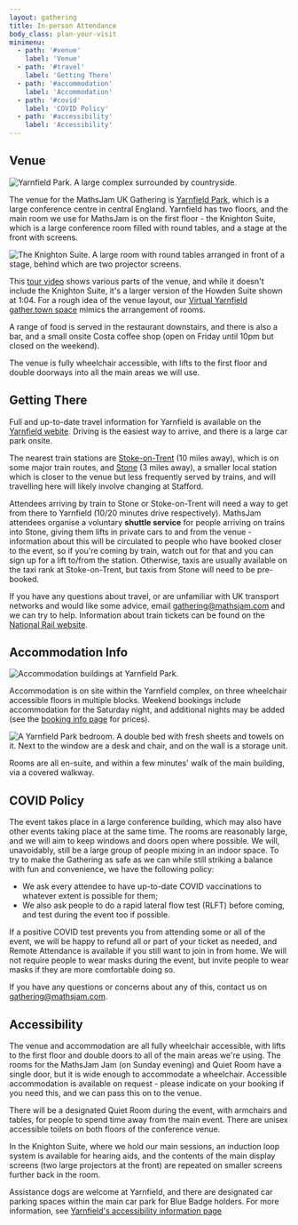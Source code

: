 ```yaml
---
layout: gathering
title: In-person Attendance
body_class: plan-your-visit
minimenu:
  - path: '#venue'
    label: 'Venue'
  - path: '#travel'
    label: 'Getting There'
  - path: '#accommodation'
    label: 'Accommodation'
  - path: '#covid'
    label: 'COVID Policy'
  - path: '#accessibility'
    label: 'Accessibility'
---
```


<h2 id="venue">Venue</h2>

![Yarnfield Park. A large complex surrounded by countryside.](../../images/yarnfield-park.jpeg)

The venue for the MathsJam UK Gathering is [Yarnfield Park](https://www.yarnfieldpark.com/), which is a large conference centre in central England. Yarnfield has two floors, and the main room we use for MathsJam is on the first floor - the Knighton Suite, which is a large conference room filled with round tables, and a stage at the front with screens.

![The Knighton Suite. A large room with round tables arranged in front of a stage, behind which are two projector screens.](../../images/knighton.jpeg)

This [tour video](https://www.youtube.com/watch?v=YQNhWZAWJqg&t=2s) shows various parts of the venue, and while it doesn't include the Knighton Suite, it's a larger version of the Howden Suite shown at 1:04. For a rough idea of the venue layout, our [Virtual Yarnfield gather.town space](https://app.gather.town/app/MTCdhLpepRbaogJV/virtual-yarnfield) mimics the arrangement of rooms.

A range of food is served in the restaurant downstairs, and there is also a bar, and a small onsite Costa coffee shop (open on Friday until 10pm but closed on the weekend).

The venue is fully wheelchair accessible, with lifts to the first floor and double doorways into all the main areas we will use.

<h2 id="travel">Getting There</h2>

Full and up-to-date travel information for Yarnfield is available on the [Yarnfield webite](https://www.yarnfieldpark.com/contact/location-and-travel). Driving is the easiest way to arrive, and there is a large car park onsite.

The nearest train stations are [Stoke-on-Trent](https://www.nationalrail.co.uk/stations/stoke-on-trent/) (10 miles away), which is on some major train routes, and [Stone](https://www.nationalrail.co.uk/stations/stone-staffs/) (3 miles away), a smaller local station which is closer to the venue but less frequently served by trains, and will travelling here will likely involve changing at Stafford. 

Attendees arriving by train to Stone or Stoke-on-Trent will need a way to get from there to Yarnfield (10/20 minutes drive respectively). MathsJam attendees organise a voluntary **shuttle service** for people arriving on trains into Stone, giving them lifts in private cars to and from the venue - information about this will be circulated to people who have booked closer to the event, so if you're coming by train, watch out for that and you can sign up for a lift to/from the station. Otherwise, taxis are usually available on the taxi rank at Stoke-on-Trent, but taxis from Stone will need to be pre-booked.

If you have any questions about travel, or are unfamiliar with UK transport networks and would like some advice, email gathering@mathsjam.com and we can try to help. Information about train tickets can be found on the [National Rail website](https://www.nationalrail.co.uk/tickets-railcards-and-offers/ticket-types/).

<h2 id="accommodation">Accommodation Info</h2>

![Accommodation buildings at Yarnfield Park.](../../images/accommodation.jpeg)

Accommodation is on site within the Yarnfield complex, on three wheelchair accessible floors in multiple blocks. Weekend bookings include accommodation for the Saturday night, and additional nights may be added (see the [booking info page]({{site.url}}/gathering/uk/plan-your-visit/booking) for prices). 

![A Yarnfield Park bedroom. A double bed with fresh sheets and towels on it. Next to the window are a desk and chair, and on the wall is a storage unit.](../../images/bedrooms.jpeg)

Rooms are all en-suite, and within a few minutes' walk of the main building, via a covered walkway.

<h2 id="covid">COVID Policy</h2>

The event takes place in a large conference building, which may also have other events taking place at the same time. The rooms are reasonably large, and we will aim to keep windows and doors open where possible. We will, unavoidably, still be a large group of people mixing in an indoor space. To try to make the Gathering as safe as we can while still striking a balance with fun and convenience, we have the following policy:

- We ask every attendee to have up-to-date COVID vaccinations to whatever extent is possible for them;
- We also ask people to do a rapid lateral flow test (RLFT) before coming, and test during the event too if possible.

If a positive COVID test prevents you from attending some or all of the event, we will be happy to refund all or part of your ticket as needed, and Remote Attendance is available if you still want to join in from home. We will not require people to wear masks during the event, but invite people to wear masks if they are more comfortable doing so.

If you have any questions or concerns about any of this, contact us on [gathering@mathsjam.com](mailto:gathering@mathsjam.com).

<h2 id="accessibility">Accessibility</h2>

The venue and accommodation are all fully wheelchair accessible, with lifts to the first floor and double doors to all of the main areas we're using. The rooms for the MathsJam Jam (on Sunday evening) and Quiet Room have a single door, but it is wide enough to accommodate a wheelchair. Accessible accommodation is available on request - please indicate on your booking if you need this, and we can pass this on to the venue.

There will be a designated Quiet Room during the event, with armchairs and tables, for people to spend time away from the main event. There are unisex accessible toilets on both floors of the conference venue.

In the Knighton Suite, where we hold our main sessions, an induction loop system is available for hearing aids, and the contents of the main display screens (two large projectors at the front) are repeated on smaller screens further back in the room.

Assistance dogs are welcome at Yarnfield, and there are designated car parking spaces within the main car park for Blue Badge holders. For more information, see [Yarnfield's accessibility information page](https://www.yarnfieldpark.com/about/accessibility)
